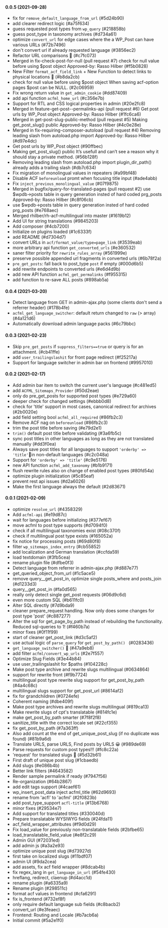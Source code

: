 #### 0.0.5 (2021-09-28)

- fix for `remove_default_language_from_url` (#5d24b90)
- add clearer redirect logic (#a75f634)
- guess requested post types from `wp_query` (#218858b)
- guess post_type in taxonomy archives (#d734a61)
- optimize `convert_url`  for edge  cases where the a WP_Post can have various URLs (#72b7496)
- don't convert url if already requested language (#3856ec2)
- Refactor URL comparisons 💖 (#c7fc073)
- Merged in fix-check-post-for-null (pull request #7)  check for null value before using $post object  Approved-by: Rasso Hilber (#f5b0828)
- New Filter `format_acf_field_link` + New Function to detect links to physical locations 🧐 (#b8da2cb)
- check for null value before using $post object  When saving acf-option pages $post can be NULL. (#2c06959)
- Fix wrong return value  in `get_admin_cookie` (#dd87409)
- add api function `acfml_home_url` (#c356e7b)
- Support for RTL and CSS logical properties in admin (#20e2fc8)
- Merged in feature-get-post--permalinks-api (pull request #6)  Get post urls by WP_Post object  Approved-by: Rasso Hilber (#1fc6ca6)
- Merged in get-post-slug-public-method (pull request #5)  Making get_post_slug() public  Approved-by: Rasso Hilber (#4c0e28e)
- Merged in fix-requiring-composer-autoload (pull request #4)  Removing leading slash from autoload.php import  Approved-by: Rasso Hilber (#d97e4dc)
- Get post urls by WP_Post object (#90ffbec)
- Making get_post_slug() public  It’s usefull and can’t see a reason why it should stay a private method. (#56b128f)
- Removing leading slash from autoload.php import  plugin_dir_path() already adds a trailing slash (#db7c634)
- Fix migration of monolingual values in repeaters (#a99bf48)
- Disable ACF `beforeunload` promt when focusing title input (#ade4abb)
- Fix `inject_previous_monolingual_value` (#07f9875)
- Merged in bugfix/query-for-translated-pages (pull request #2)  use $wpdb->posts table in query generation insted of hard coded prg_posts  Approved-by: Rasso Hilber (#c8f06cb)
- use $wpdb->posts table in query generation insted of hard coded prg_posts (#e768aec)
- Merged rhilber/rh-acf-multilingual into master (#1619b12)
- Add UI for string translations (#9845203)
- Add composer (#4cb7200)
- Initialize on plugins loaded (#1c6333f)
- add README (#d7304d7)
- convert URLs in `acf/format_value/type=page_link` (#3539eab)
- more arbitrary api function `get_converted_urls` (#e360532)
- saner filter priority for `rewrite_rules_array` (#561999e)
- preserve possible appended url fragments in converted urls (#6b78f2a)
- `pre_get_posts`: fall back to post_type `post` if empty (#000d6b5)
- add rewrite endpoints to converted urls (#e6d4d9b)
- add new API function `acfml_get_permalinks` (#f955315)
- add function to re-save ALL posts (#898ab5a)

#### 0.0.4 (2021-03-20)

- Detect language from GET in admin-ajax.php (some clients don't send a referrer header) (#178b4fe)
- `acfml_get_language_switcher`: default return changed to `raw` (> array) (#4a121d6)
- Automatically download admin language packs (#6c79bbc)

#### 0.0.3 (2021-02-23)

- Skip `pre_get_posts` if `suppress_filters==true` or query is for an attachment. (#cb41ffe)
- add `user_trailingslashit` for front page redirect (#f25217a)
- Support for language switcher in admin bar on frontend (#9957010)

#### 0.0.2 (2021-02-17)

- Add admin bar item to switch the current user's language (#c481ed5)
- add `ACFML_Sitemaps_Provider` (#50d2eae)
- only do pre_get_posts for supported post types (#e729a60)
- deeper check for changed settings (#ebbb0d8)
- check for 'title' support in most cases, canonical redirect for archives (#2b0020e)
- add field setting bool `acfml_all_required` (#86fb2c3)
- Remove ACF nag on `beforeunload` (#86fb2c3)
- trim the post title before saving (#e79d2e1)
- `trim()` default post title before validating (#3a6fb5c)
- sync post titles in other languages as long as they are not translated manually (#dd3f0ea)
- Always save post titles for all languages to support `'orderby' => 'title'`in non-default languages (#c2c048a)
- Support for `'orderby' => 'title'` (#c9e5176)
- new API function `acfml_add_taxonomy` (#b1b9171)
- flush rewrite rules also on change of enabled post types (#80fd54a)
- optimize plugin initialization (#5c85eaf)
- prevent rest api issues (#d2a6026)
- Make the first language always the default (#2d83671)

#### 0.0.1 (2021-02-09)

- optimize `resolve_url` (#4358329)
- Add `acfml-api` (#e19d87c)
- wait for languages before initializing (#377ef67)
- move acfml to post type supports (#d7094f0)
- check if all multilingual taxonomies exist (#08c370f)
- check if multilingual post type exists (#165052a)
- fix notice for processing posts (#69d80f8)
- filter `wp_sitemaps_index_entry` (#cb55852)
- add localization and German translation (#ccfda59)
- load textdomain (#3fb5cea)
- rename plugin file (#dfbe0f3)
- Detect language from referrer in admin-ajax.php (#d887e77)
- get_queried_object_from_url (#1c5ace5)
- remove query__get_post_in, optimize single posts_where and posts_join (#d1233d3)
- query__get_post_in (#fa0d565)
- really only detect single get_post requests (#06d9c6d)
- even more custom SQL (#b611fc0)
- Alter SQL directly (#7d9bda9)
- cleaner prepare_request handling. Now only does some changes for post type 'post' (#c887277)
- Alter the sql for get_page_by_path instead of rebuilding the  functionality. Reduced  sql-queries to 1! (#f460b7a)
- minor fixes (#0f11f99)
- start of cleaner get_post_link (#d3c5af2)
- use actual logic of `parse_query` for `get_post_by_path() ` (#0283436)
- `get_language_switcher()` 🎉 (#47a9eb8)
- add filter `acfml/convert_wp_urls` (#2e7f557)
- Optimize Slug Fields (#3e44b84)
- use user_trailingslashit for $paths (#104228c)
- Make post type archive and rewrite slugs multilingual (#0634864)
- support for rewrite front (#f9b7724)
- multilingual post type rewrite slug support for get_post_by_path (#4a4c68c)
- multilingual slugs support for get_post_url (#8614af2)
- fix for grandchildren (#0724efe)
- Coherent naming (#dbe409f)
- Make post type archives and rewrite slugs multilingual (#819ca13)
- Make rewrite slugs of cpt's translatable (#814fc1e)
- make get_post_by_path smarter (#7f8f2f8)
- sanitize_title with the correct  locale set (#22cf355)
- fix get_post_by_path (#7a363ff)
- Also add count at the end of get_unique_post_slug (if no duplicate was  found) (#81b9a6d)
- Translate URLS, parse URLS, Find posts by URLS 😀 (#989de69)
- Parse requests  for custom post types!!! (#fc8c22a)
- 'request' for translated slugs 🎉 (#5d32b61)
- First draft of unique post slug (#1cbaedb)
- Add slugs (#e086b4b)
- Better link filters (#4643582)
- Render sample permalink if ready (#7947f56)
- Re-organization (#64b2867)
- add edit tags support (#4caef61)
- wp_insert_post_data inject acfml_title (#62d9693)
- rename from 'acfl' to 'acfml' (#2f0823b)
- add post_type_support `acfl-title` (#13b6768)
- minor fixes (#29534e7)
- Add support for translated titles (#330040d)
- Prepare translatable WYSIWYG fields (#24fda11)
- acf_field_wrapper_attributes (#f9d0d29)
- Fix load_value for previously non-translatable fields (#2bfbe65)
- load_translatable_field_value (#e8f2c29)
- Admin GUI (#72031ed)
- add admin js (#a3a2e93)
- optimize unique post slug (#d73927d)
- first take on localized slugs (#11bdf07)
- admin UI (#9da2cea)
- add assets, fix acf field wrapper (#8dcab4b)
- fix regex_lang in `get_language_in_url` (#54fe430)
- hreflang, redirect, claenup (#d4acc1d)
- rename plugin (#a6335a9)
- Rename plugin (#298511c)
- format acf values in frontend (#cfa6291)
- fix is_frontend (#732ef8f)
- only require default language sub fields (#c8bacb2)
- convert_url (#e3feaec)
- Frontend: Routing and Locale (#b7acb6a)
- Initial commit (#5a2e1f0)

